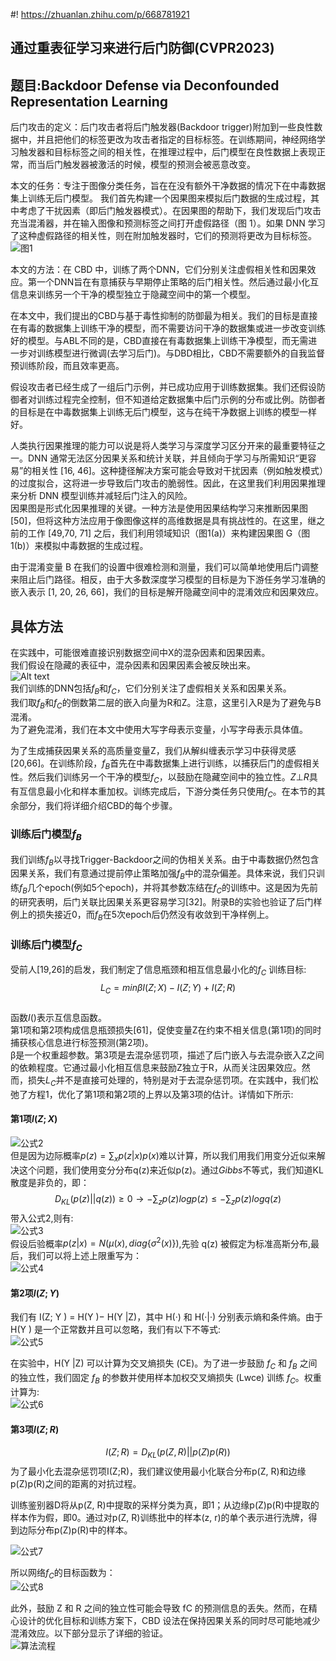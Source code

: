 #! https://zhuanlan.zhihu.com/p/668781921
## 通过重表征学习来进行后门防御(CVPR2023)
## 题目:Backdoor Defense via Deconfounded Representation Learning  
后门攻击的定义：后门攻击者将后门触发器(Backdoor trigger)附加到一些良性数据中，并且把他们的标签更改为攻击者指定的目标标签。在训练期间，神经网络学习触发器和目标标签之间的相关性，在推理过程中，后门模型在良性数据上表现正常，而当后门触发器被激活的时候，模型的预测会被恶意改变。  

本文的任务：专注于图像分类任务，旨在在没有额外干净数据的情况下在中毒数据集上训练无后门模型。
我们首先构建一个因果图来模拟后门数据的生成过程，其中考虑了干扰因素（即后门触发器模式）。在因果图的帮助下，我们发现后门攻击充当混淆器，并在输入图像和预测标签之间打开虚假路径（图 1）。如果 DNN 学习了这种虚假路径的相关性，则在附加触发器时，它们的预测将更改为目标标签。  
![图1](image.png)  

本文的方法：在 CBD 中，训练了两个DNN，它们分别关注虚假相关性和因果效应。第一个DNN旨在有意捕获与早期停止策略的后门相关性。然后通过最小化互信息来训练另一个干净的模型独立于隐藏空间中的第一个模型。 

在本文中，我们提出的CBD与基于毒性抑制的防御最为相关。我们的目标是直接在有毒的数据集上训练干净的模型，而不需要访问干净的数据集或进一步改变训练好的模型。与ABL不同的是，CBD直接在有毒数据集上训练干净模型，而无需进一步对训练模型进行微调(去学习后门)。与DBD相比，CBD不需要额外的自我监督预训练阶段，而且效率更高。  

假设攻击者已经生成了一组后门示例，并已成功应用于训练数据集。我们还假设防御者对训练过程完全控制，但不知道给定数据集中后门示例的分布或比例。防御者的目标是在中毒数据集上训练无后门模型，这与在纯干净数据上训练的模型一样好。  

人类执行因果推理的能力可以说是将人类学习与深度学习区分开来的最重要特征之一。DNN 通常无法区分因果关系和统计关联，并且倾向于学习与所需知识“更容易”的相关性 [16, 46]。这种捷径解决方案可能会导致对干扰因素（例如触发模式）的过度拟合，这将进一步导致后门攻击的脆弱性。因此，在这里我们利用因果推理来分析 DNN 模型训练并减轻后门注入的风险。  
因果图是形式化因果推理的关键。一种方法是使用因果结构学习来推断因果图[50]，但将这种方法应用于像图像这样的高维数据是具有挑战性的。在这里，继之前的工作 [49,70, 71] 之后，我们利用领域知识（图1(a)）来构建因果图 G（图1(b)）来模拟中毒数据的生成过程。  

由于混淆变量 B 在我们的设置中很难检测和测量，我们可以简单地使用后门调整来阻止后门路径。相反，由于大多数深度学习模型的目标是为下游任务学习准确的嵌入表示 [1, 20, 26, 66]，我们的目标是解开隐藏空间中的混淆效应和因果效应。  

## 具体方法  
在实践中，可能很难直接识别数据空间中X的混杂因素和因果因素。  
我们假设在隐藏的表征中，混杂因素和因果因素会被反映出来。  
![Alt text](image-1.png)  
我们训练的DNN包括$f_B$和$f_C$，它们分别关注了虚假相关关系和因果关系。  
我们取$f_B$和$f_C$的倒数第二层的嵌入向量为R和Z。注意，这里引入R是为了避免与B混淆。  
为了避免混淆，我们在本文中使用大写字母表示变量，小写字母表示具体值。  

为了生成捕获因果关系的高质量变量Z，我们从解纠缠表示学习中获得灵感[20,66]。在训练阶段，$f_B$首先在中毒数据集上进行训练，以捕获后门的虚假相关性。然后我们训练另一个干净的模型$f_C$，以鼓励在隐藏空间中的独立性。$Z⊥R$具有互信息最小化和样本重加权。训练完成后，下游分类任务只使用$f_C$。在本节的其余部分，我们将详细介绍CBD的每个步骤。  

### 训练后门模型$f_B$  
我们训练$f_B$以寻找Trigger-Backdoor之间的伪相关关系。由于中毒数据仍然包含因果关系，我们有意通过提前停止策略加强$f_B$中的混杂偏差。具体来说，我们只训练$f_B$几个epoch(例如5个epoch)，并将其参数冻结在$f_C$的训练中。这是因为先前的研究表明，后门关联比因果关系更容易学习[32]。附录B的实验也验证了后门样例上的损失接近0，而$f_B$在5次epoch后仍然没有收敛到干净样例上。   

### 训练后门模型$f_C$  
受前人[19,26]的启发，我们制定了信息瓶颈和相互信息最小化的$f_C$ 训练目标:  
$$L_C = min  \beta I(Z;X)-I(Z;Y) + I(Z;R) \tag{1}$$  
函数$I()$表示互信息函数。  
第1项和第2项构成信息瓶颈损失[61]，促使变量Z在约束不相关信息(第1项)的同时捕获核心信息进行标签预测(第2项)。  
β是一个权重超参数。第3项是去混杂惩罚项，描述了后门嵌入与去混杂嵌入Z之间的依赖程度。它通过最小化相互信息来鼓励Z独立于R，从而关注因果效应。然而，损失$L_C$并不是直接可处理的，特别是对于去混杂惩罚项。在实践中，我们松弛了方程1，优化了第1项和第2项的上界以及第3项的估计。详情如下所示:  

#### 第1项$I(Z;X)$  
![公式2](image-3.png)  
但是因为边际概率$p(z) = \sum_xp(z|x)p(x)$难以计算，所以我们用我们用变分近似来解决这个问题，我们使用变分分布q(z)来近似p(z)。通过$Gibbs$不等式，我们知道KL散度是非负的，即：  
$$D_{KL}(p(z)||q(z)) \ge 0 \rightarrow -\sum_zp(z)log p(z) \le -\sum_zp(z)logq(z)$$
带入公式2,则有:  
![公式3](image-4.png)   
假设后验概率$p(z|x) = N(\mu(x),diag\{\sigma^2(x)\})$,先验 q(z) 被假定为标准高斯分布,最后，我们可以将上述上限重写为：  
![公式4](image-5.png)  

#### 第2项$I(Z;Y)$  
我们有 I(Z; Y ) = H(Y )− H(Y |Z)，其中 H(·) 和 H(·|·) 分别表示熵和条件熵。由于 H(Y ) 是一个正常数并且可以忽略，我们有以下不等式:  
![公式5](image-6.png)  

在实验中，H(Y |Z) 可以计算为交叉熵损失 (CE)。为了进一步鼓励 $f_C$ 和 $f_B$ 之间的独立性，我们固定 $f_B$ 的参数并使用样本加权交叉熵损失 (Lwce) 训练 $f_C$。权重计算为:  
![公式6](image-7.png)  

#### 第3项$I(Z;R)$    

$$I(Z;R) = D_{KL} (p(Z,R)||p(Z)p(R))$$
为了最小化去混杂惩罚项I(Z;R)，我们建议使用最小化联合分布p(Z, R)和边缘p(Z)p(R)之间的距离的对抗过程。  

训练鉴别器D将从p(Z, R)中提取的采样分类为真，即1；从边缘p(Z)p(R)中提取的样本作为假，即0。通过对p(Z, R)训练批中的样本(z, r)的单个表示进行洗牌，得到边际分布p(Z)p(R)中的样本。  

![公式7](image-8.png)  

所以网络$f_C$的目标函数为：  
![公式8](image-9.png)  

此外，鼓励 Z 和 R 之间的独立性可能会导致 fC 的预测信息的丢失。然而，在精心设计的优化目标和训练方案下，CBD 设法在保持因果关系的同时尽可能地减少混淆效应。以下部分显示了详细的验证。  
![算法流程](image-10.png)